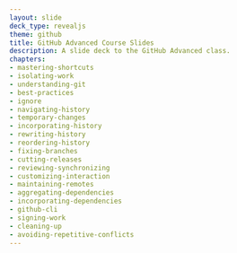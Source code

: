 ```yaml
---
layout: slide
deck_type: revealjs
theme: github
title: GitHub Advanced Course Slides
description: A slide deck to the GitHub Advanced class.
chapters:
- mastering-shortcuts
- isolating-work
- understanding-git
- best-practices
- ignore
- navigating-history
- temporary-changes
- incorporating-history
- rewriting-history
- reordering-history
- fixing-branches
- cutting-releases
- reviewing-synchronizing
- customizing-interaction
- maintaining-remotes
- aggregating-dependencies
- incorporating-dependencies
- github-cli
- signing-work
- cleaning-up
- avoiding-repetitive-conflicts
---
```

